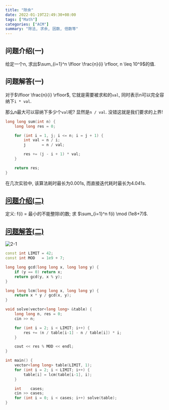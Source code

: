 ```yaml
---
title: "除余"
date: 2022-01-19T22:49:30+08:00
tags: ["Math"]
categories: ["ACM"]
summary: "除法, 求余, 因数, 倍数等"
---
```


## 问题介绍(一)

给定一个n, 求出$\sum_{i=1}^n \lfloor \frac{n}{i} \rfloor, n \leq 10^9$的值.

## 问题解答(一)

对于$\lfloor \frac{n}{i} \rfloor$, 它就是需要被求和的`val`, 同时表示n可以完全容纳下`i * val`.

那么n最大可以容纳下多少个`val`呢? 显然是`n / val`. 没错这就是我们要求的上界!

```c++
long long sum(int n) {
    long long res = 0;

    for (int i = 1, j; i <= n; i = j + 1) {
        int val = n / i;
        j       = n / val;

        res += (j - i + 1) * val;
    }

    return res;
}
```

在几次实验中, 该算法耗时最长为0.001s, 而直接迭代耗时最长为4.041s.

## [问题介绍(二)](https://codeforces.com/contest/1542/problem/C)

定义: f(i) = 最小的不能整除i的数; 求 $\sum_{i=1}^n f(i) \mod (1e8+7)$.

## [问题解答(二)](https://codeforces.com/contest/1542/submission/143488966)

![2-1](https://axlis.oss-cn-hangzhou.aliyuncs.com/blog/acm/math/2-1.jpg)

```c++
const int LIMIT = 42;
const int MOD   = 1e9 + 7;

long long gcd(long long x, long long y) {
    if (y == 0) return x;
    return gcd(y, x % y);
}

long long lcm(long long x, long long y) {
    return x * y / gcd(x, y);
}

void solve(vector<long long> &table) {
    long long n, res = 0;
    cin >> n;

    for (int i = 2; i < LIMIT; i++) {
        res += (n / table[i-1] - n / table[i]) * i;
    }

    cout << res % MOD << endl;
}

int main() {
    vector<long long> table(LIMIT, 1);
    for (int i = 2; i < LIMIT; i++) {
        table[i] = lcm(table[i-1], i);
    }

    int    cases;
    cin >> cases;
    for (int i = 0; i < cases; i++) solve(table);
}

```